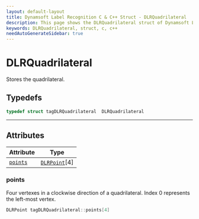 ```yaml
---
layout: default-layout
title: Dynamsoft Label Recognition C & C++ Struct - DLRQuadrilateral
description: This page shows the DLRQuadrilateral struct of Dynamsoft Label Recognition for C & C++ Language.
keywords: DLRQuadrilateral, struct, c, c++
needAutoGenerateSidebar: true
---
```



# DLRQuadrilateral
Stores the quadrilateral.  

## Typedefs

```cpp
typedef struct tagDLRQuadrilateral  DLRQuadrilateral 
```  
  
---
  

## Attributes
  
| Attribute | Type |
|---------- | ---- |
| [`points`](#points) | [`DLRPoint`](dlr-point.md)[4] |


### points
Four vertexes in a clockwise direction of a quadrilateral. Index 0 represents the left-most vertex. 
```cpp
DLRPoint tagDLRQuadrilateral::points[4]
```



